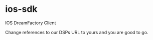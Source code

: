 ios-sdk
=======

IOS DreamFactory Client

Change references to our DSPs URL to yours and you are good to go.
